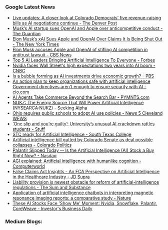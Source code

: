 ### Google Latest News
<!-- GOOGLE-NEWS-CONTENT:START -->

- [Live updates: A closer look at Colorado Democrats’ five revenue-raising bills as AI negotiations continue - The Denver Post](https://news.google.com/rss/articles/CBMimgFBVV95cUxQdXZDQlhLYS1LYnJMY1VmVHVGaDUxejhPMnZUZmpKZTJndktoS0Z2TzlsMlg5TkFUQUI0V3p0MWdwbGFORDNSM281ZzV2bkxQSmVoMVdBejYtY3cyVTlIdVliYjNsNlgxZ1J4aHFtcXJQaDFqV2x2MnFVTWcwb0ZVQk5ySjVRb01zV1J5aVM1SXJnSlJ6WWxWUk9n0gGfAUFVX3lxTE5ZLVdKUThmN0lWOTZHak9UWG1kWGVMUTQxQV9JS2tvXzBJX3lUWlR3b280TFdvTFlKVEY2NEdiOXcxbGRWdmNsckpPcGhEeWd2YlB5XzVLQVBDS05mYWtXd01DeUt4bWJ5WFg3OXhiQkZoWUJWOVVZR2E1eXdKVlVxakZmbFhjWEdpUktuckxoMmFyR05tcWxyY3ZmUTVlbw?oc=5)
- [Musk’s AI startup sues OpenAI and Apple over anticompetitive conduct - The Guardian](https://news.google.com/rss/articles/CBMiiAFBVV95cUxOZ3JFeUNyOEJKZkk4RXByUzV2amMyYndvNGpqcWQzVllkYXZNWFFRM3FkeVZhU2JVODMtdF96cVhLcUtSTkFpc0lPYUhMZkJ4bHhrcloxLW9PRkJfRkJ5RXROWkgwSE1iYWVRZDJ6LVdJdVlfek5MY2djZDZoYnJyQnVBQV9BOWZs?oc=5)
- [Elon Musk’s xAI Sues Apple and OpenAI Over Claims It Is Being Shut Out - The New York Times](https://news.google.com/rss/articles/CBMigAFBVV95cUxOX0pXeElxOWJPb1c4WlhEaWZ3ekp4ZHZvYkRCamwwdy14aGIxVDNZZTROLUhfSWhCM0lqbHp2ODcwbnpscnI1WjFZUDlCR2JfUVVxNXVlV2swUVlFMHg3SnEweldyS3dlbGRoN0NyRFFPNGxtZ1VGSUllZGNWV3d2LQ?oc=5)
- [Elon Musk accuses Apple and OpenAI of stifling AI competition in antitrust lawsuit - CBS News](https://news.google.com/rss/articles/CBMiekFVX3lxTFBkazNTQXlCWUpiM0wwZC1ZU1NMY3hVamdMVEFVemdteWo3WmQzdFVqNHhXVWR5NkFneTFiNzRSRnpuNlYxZkZOdTRORDJHSmNjcmVFWEttbHZwZ1BJZnNPNUt4R0owOWVkUVRDSWkwVW51cVo0MHI5RUZR0gF_QVVfeXFMTzlHZFM3YzNtWVVQdjl6ZDhROFlTLUk2eE1HaVJVNUMtRnRrSUd0RmpzZGRwSi1ody1kMld1UWUwbEhBMU4zRTVrZTdfNWhBSGN6U0lER3F1aldmSEp3WXVvRkVjNjlaamo2YnRESU4yRVRRU0dmOFN3cFhkaHYxQQ?oc=5)
- [Top 5 AI Leaders Bringing Artificial Intelligence To Everyone - Forbes](https://news.google.com/rss/articles/CBMitwFBVV95cUxOZlpkWlJveXNsOVZYVV96c3ZlUUtUME9DdENWUDlEZGxnVkN5NXpKcnUzSUUyTzFTNzRBQ2RvLURFWDVRa21JS3p3eWVUblNzc3JGaDZEdEFLanFoX1pIT2NfREVtUmJlNmxIYU9ZNUItVW9PZXNmYXBuV1MtdU9yckladWg4WWJJZTBRZ3BGT1VGVGVyMG95S2Y3MGdBN082LWdsWFZxYmtINWF0UTBVSnQzdDhBMFk?oc=5)
- [Nvidia faces Wall Street's high expectations two years into AI boom - CNBC](https://news.google.com/rss/articles/CBMinAFBVV95cUxPRXZxdUFWX3RfVl93WDMxVWNlVFB6UkJqSlJQMEZYWUFfVzJyMTJ0U1ZYYUFKc0xLa21oV1Y4UDhabng4ajhNall1UTdLbnd6anlUNGlIT3pWRmVxSExIRWZrVVU4M3BWYzRNUnJ2dGtKNW5menJKUUVJdlI3cU9wNHNXUjVtVUhJLUN0ZFc4ejZVRXNlajlKZGRqeS3SAaIBQVVfeXFMTzFQeTUxbzB5YzA5dEE3N0xRaGlGczNXNUZyUzhLT0lQV1dzb21mYUN5cmx3TmNkN3h1M003dTdVb1JOVFdvZE9LT1JBaGdRWHZJalJxaklZalNDQ3FySExGWmUxU0tFSmNxbnlPcDFLVTNEeC04Nm5HbDE1YzdxQlpKWk8zaGV6LUsxQXdqdmQ5NTNDb2dkUnlDUmNsTV9EX0dB?oc=5)
- [Is a bubble forming as AI investments drive economic growth? - PBS](https://news.google.com/rss/articles/CBMimAFBVV95cUxQRWhKSzFUVVNaaWpaMk0xckVWN3lJZmJVR0JJZDZ5T0M2YkU1VDlxYmFIa1lQQ1VQYzZ5UEs4Y0E4T3FfM1FYWG80S1M0ZW4tM0tZRHhmcHdpYWd2eDFKelc4ejBiOHBsLWUyS1kxVHNXQm8zSjhseXBHTTB0SWRzMWFaS1FXajVVWkxhUGZnaFdGcngwc1d1b9IBngFBVV95cUxNQ3lncWwxMlp1cThtSmhyazJTUHhCOURsVjRBQW9KZVRiSzFPT1dtajFCaldPM3BGVENTdnlyNy04UkxoVnE2WFYtdTBLRFdJZElqdnc0RWtFaTQ4SUhtYllkeXJ5ekNvRXNFcGp3QzFDb2t6alpzMWpBZ2gtR0J1MlVaVWdrbTk2UXpKc0RXeUZQakNTb2RUXzh5eTdDUQ?oc=5)
- [An action plan to keep organizations safe with artificial intelligence Government directives aren’t enough to ensure security with AI - cio.com](https://news.google.com/rss/articles/CBMigwJBVV95cUxOeGpDY2VaUVp1aDhjcEdBQ284VmVUTXpVMVNkMkhaanZNTzdLZGxMYnJfXzQ5czRZTlUwSkttR01tRHFNR1h6anFjaWNfdlJSdERUQ09fMzF4eVBSYkgtLXBjbVVSV2x5bXNHS1dpZW1XQlRCYU5nWTVaallTTFNsNm9DbWlCWTZZd0lsYlZsWDJfNEswNTBUSmoyY1NxcHAwUFprUnJJekhadnZnR3VLTGYtX1p1WGh3b0J1V0RLd01jdlRHUE5xRXNkZnFZUDZ6by1rLU9WMVpkbF9PQW4xVmlKUG9IYzdaU0tyUFZDa1dIQVVGVkNlZkt6YVVES2dzVTdN?oc=5)
- [AI Agents Take Commerce Beyond the Search Bar - PYMNTS.com](https://news.google.com/rss/articles/CBMioAFBVV95cUxOb0hnS3ZlSlhpYkZtd1JFLUVXWWY1QTR0ZGpEbHdNOFZTVnd3OXBKNXBMVnVYbUFBSy03c0EwY01rM2NLVWdkN0NIQ0ozVEkweGdTUnROUXhxVXd5dm82bHNiQjdqT29TNHZYb1NYU0RBaGdXaTBqSFdxY3NEM1FSRjZOU3ZMSnhaa1RiSng4YnFveEoyNEw2YXJLOGg5Nzdq?oc=5)
- [NUKZ: The Energy Source That Will Power Artificial Intelligence (NYSEARCA:NUKZ) - Seeking Alpha](https://news.google.com/rss/articles/CBMioAFBVV95cUxPYl9TT2xLRXdDd2l1b0ttRnhzUWdaX0RRWWdMTDhrYlB1U1NxS3pXVUpSakdNLWl0VFI2TnFhWndXTDdnN1hxbk9lVmQ5T2tRWnBFNzhEX1Nta3htdWhiemVFU3E1VHJWem95bUYzMkdoTWJ5REhHdkFTSTctOTdCSHRmeVJfSmdyNlZ0aVpSSUdzWDlCWXZuRDI5Uzd3UXpZ?oc=5)
- [Ohio requires public schools to adopt AI use policies - News 5 Cleveland WEWS](https://news.google.com/rss/articles/CBMirwFBVV95cUxNZU5fNUFsWWw2MWI5RUdwWWd5TVRtX191THk4eVhoSDFJY2lpNDZnSHVkanZjU1RpQTB5UEgxcU0tbXpHM01EUnVNOTUwcFl3V1QzN3JuRklEUDF0SDFmeXVnbkY5M0lSbUtKZjVlZDhyUTNtVGpLdFhvUDVHTjk1SHJuMTVuV1V2eHIyeEFGWlVfTUg4eVdONkRXX21DQ0JBSjZjUHRxd3FpZXB1WmVz?oc=5)
- [‘One slip and you’re guilty’: University’s unusual AI crackdown rattles students - Stuff](https://news.google.com/rss/articles/CBMiuAFBVV95cUxPNVlkMnlBeG1rSEwwQTRSZ3NYcHMyU3AwdG8tNFRwcEFXQnZlMEZSc1hjMDFlN29EbkRucG11QThnZWhYZGFfMlNWb0ZBWHZGVGpuQWZQbFFfQ29HUVRybGs5QVJENExPT0M5QmkwZW1CY1hOWDNJVVc0TU1ST3lTQzg5UXZLWHdNNWJORFFza092RXpEeEdyS0xyUV9hZm9QMDJrY3daZXpJMlprdEgxeVBac0FkUHRy?oc=5)
- [STC ready for Artificial Intelligence - South Texas College](https://news.google.com/rss/articles/CBMifkFVX3lxTE1vTzVtZ05wVnJWT3RVRUVobzV1TGg2bzJzZldTU21TTWNHelU0NDFRbXlTQWJrVUlFaUxCQVUteGtnT1N4NnVoMWFVTzlJcHZsTElkb2EzcDA5c0M2X3JEcllqUlZ0eDVOWXNxUC1kRG9nUEwzYWtmME96V0FDUQ?oc=5)
- [Artificial intelligence bill gutted by Colorado Senate as deal possible collapses - Colorado Politics](https://news.google.com/rss/articles/CBMixAFBVV95cUxOTDFjV25HRV9IejAwbEFRTmhUWS1Eb1RUVnVOWVVoeXdiNGkycEV5NkN4VDBpZmRmUm5iNHZxSi0zZ3VqdVVOWUpJTmVNZi05elZNOEZ3NFR5a2ozVFA3dkt6VzNGN1hQNER6WjBYWVNJVTN0WWZhd19JNF82RzlQbGJobTJEa1ctd1hkczBOYkdOaHZOS2xYdElHRHZCSWpiRFdyendsS08xZ2d6UDdxMThKUUpzOF9UQkVjNGp5aHlCTDhu?oc=5)
- [Palantir Slipped Today -- Is the Artificial Intelligence (AI) Stock a Buy Right Now? - Nasdaq](https://news.google.com/rss/articles/CBMiowFBVV95cUxNNE9CTVBmUWNHYmw1VUVMUmxZTHhQdTBEZlVNMHcxaEtJV2dGbUhxcS1YU0JiSkJDdlpQNTJGamJ4Mk5QbUhONmhSd0NZbmprZGNxQThHZnlJREFybWRCOHhzZDg5Sk1xQ2FKdkpQUEtOalBTYkozaGIya3ZoLU1jV0tkdzFpTlExQTg3Skx1NXVHcHUzclBLT0tRSGM2V2duYXo0?oc=5)
- [AGI explained: Artificial intelligence with humanlike cognition - Computerworld](https://news.google.com/rss/articles/CBMiswFBVV95cUxOUkhqa3cwNmF2OEJJa0JPeGM3MjNEZVcxUFNRY01OV3hNNktFQktQY28tMGVGRmo4TzVENmxOWFZFLWVMX2Z2MF9lWm5ISE5taVk5eENZOWY1ZHBfWlpWT3JyWDE0S0h2ZC12NlFFMFhadjZBR19INmRyYjZ0UGFSWjFJU1VTOTFEQWd0V1ExTzRMalF0ZEJZYXBrM0JQMkkxSHNHQXV3S0xLclpRN1BYYkwxOA?oc=5)
- [False Claims Act Insights - An FCA Perspective on Artificial Intelligence in the Healthcare Industry - JD Supra](https://news.google.com/rss/articles/CBMihgFBVV95cUxQQUlGbHlvNVQ1SktnV3l0SFF5b2ZmajRMUnhYUkhyRXFYN3Vkcmh2Y3RWQjE4LXNRN3RibG5rRUFTd185RmZSYjhrRzdBRHQ0dzVVaktxdExuZkVSamFfcF9oNzFSb1JaV3pfUm04MHphaF85YnZoU1ltdGtHcEd6djdjMHlJdw?oc=5)
- [Liability provision is newest obstacle for reform of artificial-intelligence regulations - The Sum and Substance](https://news.google.com/rss/articles/CBMiswFBVV95cUxPZjdsUHVqUkxoM1F2Z3hiSHl0R2xNeUVlN3k2Y01XWkhWNlM2TlVLUlBaM2FLa2ctMk9Wd0k0OGtDbkZHdTdsWDJCc0k3VkhGeDlMLW1OREE4VHp0MldITWphQXdRY2pJLXowLTdfWk1HdmM3WW1tcVhsekhwYlV0Rkplai1qeWVSbHdhLUV6RWZvdTJPaHNXRkRTZlZrMnBrQUMxNmRhXzIwVzU1ZDAzS1k5WQ?oc=5)
- [Application of artificial intelligence chatbots in interpreting magnetic resonance imaging reports: a comparative study - Nature](https://news.google.com/rss/articles/CBMiX0FVX3lxTE9VUElpbWhxOGh5MUZqWTJUZlZicGRicnZuSUd4UDl3NVFob19PSXl6N2ExdGhPUDY2cnVCYWM5aDBnWmFQWTRSUXJVV19mRGItUEhhRFFwMXlZWmpDSEo4?oc=5)
- [These AI Stocks Face 'Show Me' Moment: Nvidia, Snowflake, Palantir, CoreWeave - Investor's Business Daily](https://news.google.com/rss/articles/CBMifkFVX3lxTE5GUXpWazJCelZMdE04MFlEeG1sNHFLWnhLcWJsWHYxQjRQeURNcnFod2dUUzM4TzYtVjEwVTNNRlZncXZ3U19PejRyZUtrNDhFU2ZJY2FrZlQyT2x6c0Nsci1vcjhpVnNQMUx6V204SXNzNkE0ZTNua2hvNGpydw?oc=5)<!-- GOOGLE-NEWS-CONTENT:END -->

### Medium Blogs:
<!-- MEDIUM-CONTENT:START -->

<!-- MEDIUM-CONTENT:END -->
